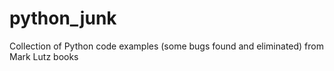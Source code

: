 # python_junk
Collection of Python code examples (some bugs found and eliminated) from Mark Lutz books
